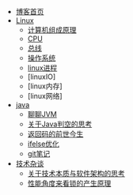 * [博客首页](/intro)
* [Linux](linux/guide)
  * [计算机组成原理](linux/computer_arch)
  * [CPU](linux/cpu)
  * [总线](linux/line)
  * [操作系统](linux/os)
  * [linux进程](linux/linux_process)
  * [linuxIO]
  * [linux内存]
  * [linux网络]
* [java](java/guide)
  * [聊聊JVM](java/jvm)
  * [关于Java判空的思考](java/关于Java判空的思考)
  * [返回码的前世今生](java/返回码的前世今生)
  * [ifelse优化](java/ifelse优化)
  * [git笔记](java/git笔记)
* [技术杂谈](tech/guide)
  * [关于技术本质与软件架构的思考](tech/performance)
  * [性能角度来看锁的产生原理](tech/performance_lock)

  